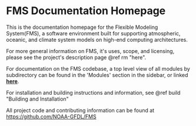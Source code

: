 # FMS Documentation Homepage

This is the documentation homepage for the Flexible Modeling System(FMS), a software environment built for supporting atmospheric, oceanic, and climate system models on high-end computing architectures.

For more general information on FMS, it's uses, scope, and licensing, please see the project's
description page @ref rm "here".

For documentation on the FMS codebase, a top level view of all modules by subdirectory can be
found in the 'Modules' section in the sidebar, or linked [**here**](modules.html).

For installation and building instructions and information, see @ref build "Building and Installation"

All project code and contributing information can be found at <https://github.com/NOAA-GFDL/FMS>
